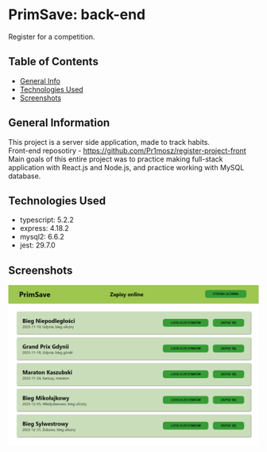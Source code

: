 # PrimSave: back-end


Register for a competition.

## Table of Contents
* [General Info](#general-information)
* [Technologies Used](#technologies-used)
* [Screenshots](#screenshots)


## General Information
This project is a server side application, made to track habits.
<br/>
Front-end reposotiry - https://github.com/Pr1mosz/register-project-front
<br/>
Main goals of this entire project was to practice making full-stack application with React.js and Node.js, and practice working with MySQL database.


## Technologies Used
* typescript: 5.2.2
* express: 4.18.2
* mysql2: 6.6.2
* jest: 29.7.0


## Screenshots
![](https://github.com/Pr1mosz/register-project-front/blob/main/public/primsave.png "primsave")

